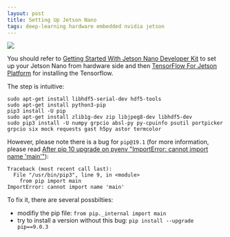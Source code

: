 ```yaml
---
layout: post
title: Setting Up Jetson Nano
tags: deep-learning hardware embedded nvidia jetson
---
```


![](https://developer.nvidia.com/sites/default/files/akamai/embedded/images/jetsonNano/gettingStarted/jetson-nano-dev-kit-top-r6-HR.png)

You should refer to [Getting Started With Jetson Nano Developer Kit](https://developer.nvidia.com/embedded/learn/get-started-jetson-nano-devkit) to set up your Jetson Nano from hardware side and then [TensorFlow For Jetson Platform](https://docs.nvidia.com/deeplearning/dgx/install-tf-xavier/index.html) for installing the Tensorflow.

The step is intuitive:
```
sudo apt-get install libhdf5-serial-dev hdf5-tools
sudo apt-get install python3-pip
pip3 install -U pip
sudo apt-get install zlib1g-dev zip libjpeg8-dev libhdf5-dev 
sudo pip3 install -U numpy grpcio absl-py py-cpuinfo psutil portpicker grpcio six mock requests gast h5py astor termcolor
```

However, please note there is a bug for `pip@19.1` (for more information, please read [After pip 10 upgrade on pyenv "ImportError: cannot import name 'main'"](https://github.com/pypa/pip/issues/5240)):
```
Traceback (most recent call last):
  File "/usr/bin/pip3", line 9, in <module>
    from pip import main
ImportError: cannot import name 'main'
```

To fix it, there are several possbilties:
- modifiy the pip file: `from pip._internal import main`
- try to install a version without this bug: `pip install --upgrade pip==9.0.3`


